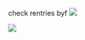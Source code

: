 check rentries byf ![](https://wilardo.crd.co/assets/images/gallery18/8c35177f.gif?v=bca827db)

![](https://static.wikia.nocookie.net/virtualyoutuber/images/0/08/Gavis_Bettel_and_Magni_Dezmond_2_by_Senzaki_Makoto.jpg/revision/latest?cb=20230906070128)

<!---
compozerdizeaze/compozerdizeaze is a ✨ special ✨ repository because its `README.md` (this file) appears on your GitHub profile.
You can click the Preview link to take a look at your changes.
--->
